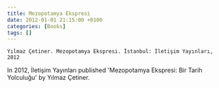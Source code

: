 ```yaml
---
title: Mezopotamya Ekspresi
date: 2012-01-01 21:15:00 +0100
categories: [Books]
tags: []
---
```


```Yılmaz Çetiner. Mezopotamya Ekspresi. İstanbul: İletişim Yayınları, 2012```

In 2012, İletişim Yayınları published 'Mezopotamya Ekspresi: Bir Tarih Yolculuğu' by Yılmaz Çetiner.